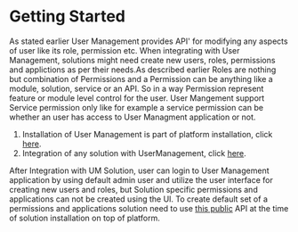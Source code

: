 # Getting Started

As stated earlier User Management provides API' for modifying any aspects of user like its role, permission etc. When integrating with User Management, solutions might need create new users, roles, permissions and applictions as per their needs.As described earlier Roles are nothing but combination of Permissions and a Permission can be anything like a module, solution, service or an API. So in a way Permission represent feature or module level control for the user. User Mangement support Service permission only like for example a service permission can be whether an user has access to User Managment application or not.

1. Installation of User Management is part of platform installation, click [here](https://confluence.guavus.com/display/PA/UM+installation+guide).
2. Integration of any solution with UserManagement, click [here](https://confluence.guavus.com/display/PA/User+Management+Integration+with+Solution).

After Integration with UM Solution, user can login to User Management application by using default admin user and utilize the user interface for creating new users and roles, but Solution specific permissions and applications can not be created using the UI. 
To  create  default set of a permissions and applications solution need to use [this public](https://confluence.guavus.com/display/PA/User+Management+API#UserManagementAPI-PublicAPIs) API  at the time of solution installation on top of platform.
